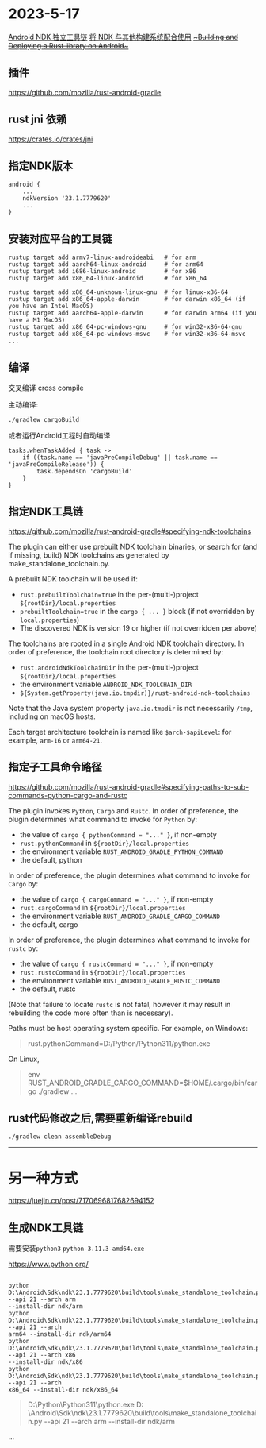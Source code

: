 # 2023-5-17

[Android NDK 独立工具链](https://developer.android.google.cn/ndk/guides/standalone_toolchain?hl=zh-cn)
[将 NDK 与其他构建系统配合使用](https://developer.android.google.cn/ndk/guides/other_build_systems?hl=zh-cn)
[~~~Building and Deploying a Rust library on
Android~~~](https://mozilla.github.io/firefox-browser-architecture/experiments/2017-09-21-rust-on-android.html)

## 插件

https://github.com/mozilla/rust-android-gradle

## rust jni 依赖

https://crates.io/crates/jni

## 指定NDK版本

```
android {
    ...
    ndkVersion '23.1.7779620'
    ...
}
```

## 安装对应平台的工具链

```
rustup target add armv7-linux-androideabi   # for arm
rustup target add aarch64-linux-android     # for arm64
rustup target add i686-linux-android        # for x86
rustup target add x86_64-linux-android      # for x86_64

rustup target add x86_64-unknown-linux-gnu  # for linux-x86-64
rustup target add x86_64-apple-darwin       # for darwin x86_64 (if you have an Intel MacOS)
rustup target add aarch64-apple-darwin      # for darwin arm64 (if you have a M1 MacOS)
rustup target add x86_64-pc-windows-gnu     # for win32-x86-64-gnu
rustup target add x86_64-pc-windows-msvc    # for win32-x86-64-msvc
...
```

## 编译

交叉编译
cross compile

主动编译:

```
./gradlew cargoBuild
```

或者运行Android工程时自动编译

```
tasks.whenTaskAdded { task ->
    if ((task.name == 'javaPreCompileDebug' || task.name == 'javaPreCompileRelease')) {
        task.dependsOn 'cargoBuild'
    }
}
```

## 指定NDK工具链

https://github.com/mozilla/rust-android-gradle#specifying-ndk-toolchains

The plugin can either use prebuilt NDK toolchain binaries, or search for (and if missing, build) NDK
toolchains as generated by make_standalone_toolchain.py.

A prebuilt NDK toolchain will be used if:

- `rust.prebuiltToolchain=true` in the per-(multi-)project `${rootDir}/local.properties`
- `prebuiltToolchain=true` in the `cargo { ... }` block (if not overridden by `local.properties`)
- The discovered NDK is version 19 or higher (if not overridden per above)

The toolchains are rooted in a single Android NDK toolchain directory. In order of preference, the
toolchain root directory is determined by:

- `rust.androidNdkToolchainDir` in the per-(multi-)project `${rootDir}/local.properties`
- the environment variable `ANDROID_NDK_TOOLCHAIN_DIR`
- `${System.getProperty(java.io.tmpdir)}/rust-android-ndk-toolchains`

Note that the Java system property `java.io.tmpdir` is not necessarily `/tmp`, including on macOS
hosts.

Each target architecture toolchain is named like `$arch-$apiLevel`: for example, `arm-16`
or `arm64-21`.

## 指定子工具命令路径

https://github.com/mozilla/rust-android-gradle#specifying-paths-to-sub-commands-python-cargo-and-rustc

The plugin invokes `Python`, `Cargo` and `Rustc`. In order of preference, the plugin determines what
command to invoke for `Python` by:

- the value of `cargo { pythonCommand = "..." }`, if non-empty
- `rust.pythonCommand` in `${rootDir}/local.properties`
- the environment variable `RUST_ANDROID_GRADLE_PYTHON_COMMAND`
- the default, python

In order of preference, the plugin determines what command to invoke for `Cargo` by:

- the value of `cargo { cargoCommand = "..." }`, if non-empty
- `rust.cargoCommand` in `${rootDir}/local.properties`
- the environment variable `RUST_ANDROID_GRADLE_CARGO_COMMAND`
- the default, cargo

In order of preference, the plugin determines what command to invoke for `rustc` by:

- the value of `cargo { rustcCommand = "..." }`, if non-empty
- `rust.rustcCommand` in `${rootDir}/local.properties`
- the environment variable `RUST_ANDROID_GRADLE_RUSTC_COMMAND`
- the default, rustc

(Note that failure to locate `rustc` is not fatal, however it may result in rebuilding the code more
often than is necessary).

Paths must be host operating system specific. For example, on Windows:

> rust.pythonCommand=D:/Python/Python311/python.exe

On Linux,

> env RUST_ANDROID_GRADLE_CARGO_COMMAND=$HOME/.cargo/bin/cargo ./gradlew ...

## rust代码修改之后,需要重新编译rebuild

```
./gradlew clean assembleDebug
```

---

# 另一种方式

https://juejin.cn/post/7170696817682694152

## 生成NDK工具链

需要安装`python3` `python-3.11.3-amd64.exe`

https://www.python.org/

```

python D:\Android\Sdk\ndk\23.1.7779620\build\tools\make_standalone_toolchain.py --api 21 --arch arm
--install-dir ndk/arm
python D:\Android\Sdk\ndk\23.1.7779620\build\tools\make_standalone_toolchain.py --api 21 --arch
arm64 --install-dir ndk/arm64
python D:\Android\Sdk\ndk\23.1.7779620\build\tools\make_standalone_toolchain.py --api 21 --arch x86
--install-dir ndk/x86
python D:\Android\Sdk\ndk\23.1.7779620\build\tools\make_standalone_toolchain.py --api 21 --arch
x86_64 --install-dir ndk/x86_64

```

> D:\Python\Python311\python.exe D:
> \Android\Sdk\ndk\23.1.7779620\build\tools\make_standalone_toolchain.py --api 21 --arch arm
> --install-dir ndk/arm

...